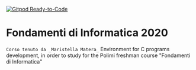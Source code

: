 [![Gitpod Ready-to-Code](https://img.shields.io/badge/Gitpod-Ready--to--Code-blue?logo=gitpod)](https://gitpod.io/#https://github.com/lnk3/c-language-POLIMI) 

# Fondamenti di Informatica 2020
``Corso tenuto da _Maristella Matera_``
Environment for C programs development, in order to study for the Polimi  freshman course "Fondamenti di Informatica"
